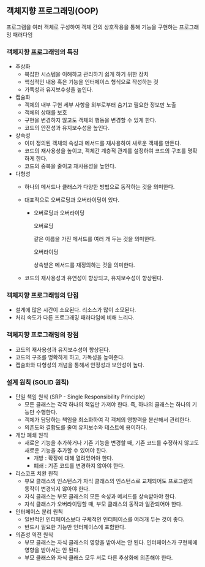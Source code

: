 ## 객체지향 프로그래밍(OOP)

프로그램을 여러 객체로 구성하여 객체 간의 상호작용을 통해 기능을 구현하는 프로그래밍 패러다임


### 객체지향 프로그래밍의 특징

- 추상화
    - 복잡한 시스템을 이해하고 관리하기 쉽게 하기 위한 장치
    - 핵심적인 내용 혹은 기능을 인터페이스 형식으로 작성하는 것
    - 가독성과 유지보수성을 높인다.
- 캡슐화
    - 객체의 내부 구현 세부 사항을 외부로부터 숨기고 필요한 정보만 노출
    - 객체의 상태를 보호
    - 구현을 변경하지 않고도 객체의 행동을 변경할 수 있게 한다.
    - 코드의 안전성과 유지보수성을 높인다.
- 상속성
    - 이미 정의된 객체의 속성과 메서드를 재사용하여 새로운 객체를 만든다.
    - 코드의 재사용성을 높이고, 객체간 계층적 관계를 설정하여 코드의 구조를 명확하게 한다.
    - 코드의 중복을 줄이고 재사용성을 높인다.
- 다형성
    - 하나의 메서드나 클래스가 다양한 방법으로 동작하는 것을 의미한다.
    - 대표적으로 오버로딩과 오버라이딩이 있다.
        - 오버로딩과 오버라이딩
            
            오버로딩
            
            같은 이름을 가진 메서드를 여러 개 두는 것을 의미한다.
            
            오버라이딩
            
            상속받은 메서드를 재정의하는 것을 의미한다.
            
    - 코드의 재사용성과 유연성이 향상되고, 유지보수성이 향상된다.


### 객체지향 프로그래밍의 단점

- 설계에 많은 시간이 소요된다. 리소스가 많이 소모된다.
- 처리 속도가 다른 프로그래밍 패러다임에 비해 느리다.


### 객체지향 프로그래밍의 장점

- 코드의 재사용성과 유지보수성이 향상된다.
- 코드의 구조를 명확하게 하고, 가독성을 높여준다.
- 캡슐화와 다형성의 개념을 통해서 안정성과 보안성이 높다.


### 설계 원칙 (SOLID 원칙)

- 단일 책임 원칙 (SRP - Single Responsibility Principle)
    - 모든 클래스는 각각 하나의 책임만 가져야 한다. 즉, 하나의 클래스는 하나의 기능만 수행한다.
    - 객체가 담당하는 책임을 최소화하여 각 객체의 영향력을 분산해서 관리한다.
    - 의존도와 결합도를 줄여 유지보수와 테스트에 용이하다.
- 개방 폐쇄 원칙
    - 새로운 기능을 추가하거나 기존 기능을 변경할 때, 기존 코드를 수정하지 않고도 새로운 기능을 추가할 수 있어야 한다.
        - 개방 : 확장에 대해 열려있어야 한다.
        - 폐쇄 : 기존 코드를 변경하지 않아야 한다.
- 리스코프 치환 원칙
    - 부모 클래스의 인스턴스가 자식 클래스의 인스턴스로 교체되어도 프로그램의 동작이 변경되지 않아야 한다.
    - 자식 클래스는 부모 클래스의 모든 속성과 메서드를 상속받아야 한다.
    - 자식 클래스가 오버라이딩할 때, 부모 클래스의 동작과 일관되어야 한다.
- 인터페이스 분리 원칙
    - 일반적인 인터페이스보다 구체적인 인터페이스를 여러개 두는 것이 좋다.
    - 반드시 필요한 기능만 인터페이스에 포함한다.
- 의존성 역전 원칙
    - 부모 클래스는 자식 클래스의 영향을 받아서는 안 된다. 인터페이스가 구현체에 영향을 받아서는 안 된다.
    - 부모 클래스와 자식 클래스 모두 서로 다른 추상화에 의존해야 한다.